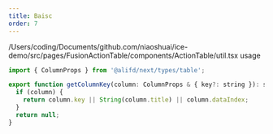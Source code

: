 ```yaml
---
title: Baisc
order: 7
---
```


/Users/coding/Documents/github.com/niaoshuai/ice-demo/src/pages/FusionActionTable/components/ActionTable/util.tsx usage
```jsx
import { ColumnProps } from '@alifd/next/types/table';

export function getColumnKey(column: ColumnProps & { key?: string }): string | null {
  if (column) {
    return column.key || String(column.title) || column.dataIndex;
  }
  return null;
}
```